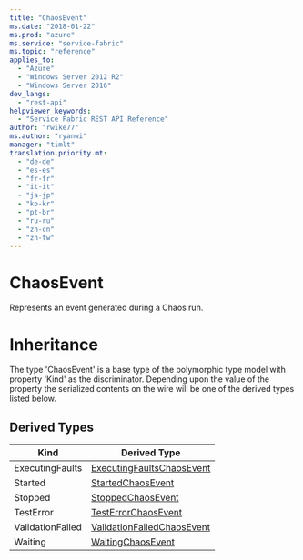 ```yaml
---
title: "ChaosEvent"
ms.date: "2018-01-22"
ms.prod: "azure"
ms.service: "service-fabric"
ms.topic: "reference"
applies_to: 
  - "Azure"
  - "Windows Server 2012 R2"
  - "Windows Server 2016"
dev_langs: 
  - "rest-api"
helpviewer_keywords: 
  - "Service Fabric REST API Reference"
author: "rwike77"
ms.author: "ryanwi"
manager: "timlt"
translation.priority.mt: 
  - "de-de"
  - "es-es"
  - "fr-fr"
  - "it-it"
  - "ja-jp"
  - "ko-kr"
  - "pt-br"
  - "ru-ru"
  - "zh-cn"
  - "zh-tw"
---
```

# ChaosEvent

Represents an event generated during a Chaos run.
# Inheritance

The type 'ChaosEvent' is a base type of the polymorphic type model with property 'Kind' as the discriminator.
Depending upon the value of the property the serialized contents on the wire will be one of the derived types listed below.
## Derived Types

| Kind | Derived Type |
| --- | --- | 
| ExecutingFaults | [ExecutingFaultsChaosEvent](sfclient-model-executingfaultschaosevent.md) |
| Started | [StartedChaosEvent](sfclient-model-startedchaosevent.md) |
| Stopped | [StoppedChaosEvent](sfclient-model-stoppedchaosevent.md) |
| TestError | [TestErrorChaosEvent](sfclient-model-testerrorchaosevent.md) |
| ValidationFailed | [ValidationFailedChaosEvent](sfclient-model-validationfailedchaosevent.md) |
| Waiting | [WaitingChaosEvent](sfclient-model-waitingchaosevent.md) |

